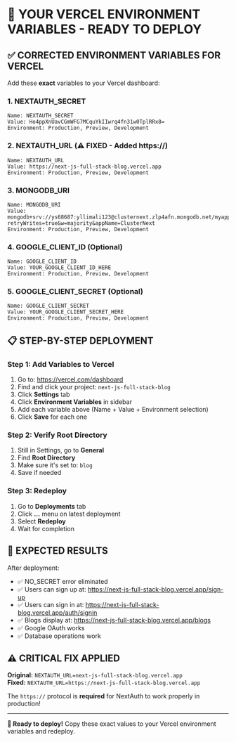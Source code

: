 # 🚀 YOUR VERCEL ENVIRONMENT VARIABLES - READY TO DEPLOY

## ✅ CORRECTED ENVIRONMENT VARIABLES FOR VERCEL

Add these **exact** variables to your Vercel dashboard:

### 1. NEXTAUTH_SECRET
```
Name: NEXTAUTH_SECRET
Value: Ho4ppXnUavCGmWFG7MCquYkIIwrq4fn31w0TplRRx8=
Environment: Production, Preview, Development
```

### 2. NEXTAUTH_URL (⚠️ FIXED - Added https://)
```
Name: NEXTAUTH_URL
Value: https://next-js-full-stack-blog.vercel.app
Environment: Production, Preview, Development
```

### 3. MONGODB_URI
```
Name: MONGODB_URI
Value: mongodb+srv://ys68687:yllimali123@clusternext.zlp4afn.mongodb.net/myapp?retryWrites=true&w=majority&appName=ClusterNext
Environment: Production, Preview, Development
```

### 4. GOOGLE_CLIENT_ID (Optional)
```
Name: GOOGLE_CLIENT_ID
Value: YOUR_GOOGLE_CLIENT_ID_HERE
Environment: Production, Preview, Development
```

### 5. GOOGLE_CLIENT_SECRET (Optional)
```
Name: GOOGLE_CLIENT_SECRET
Value: YOUR_GOOGLE_CLIENT_SECRET_HERE
Environment: Production, Preview, Development
```

## 📋 STEP-BY-STEP DEPLOYMENT

### Step 1: Add Variables to Vercel
1. Go to: https://vercel.com/dashboard
2. Find and click your project: `next-js-full-stack-blog`
3. Click **Settings** tab
4. Click **Environment Variables** in sidebar
5. Add each variable above (Name + Value + Environment selection)
6. Click **Save** for each one

### Step 2: Verify Root Directory
1. Still in Settings, go to **General**
2. Find **Root Directory**
3. Make sure it's set to: `blog`
4. Save if needed

### Step 3: Redeploy
1. Go to **Deployments** tab
2. Click **...** menu on latest deployment
3. Select **Redeploy**
4. Wait for completion

## 🎯 EXPECTED RESULTS

After deployment:
- ✅ NO_SECRET error eliminated
- ✅ Users can sign up at: https://next-js-full-stack-blog.vercel.app/sign-up
- ✅ Users can sign in at: https://next-js-full-stack-blog.vercel.app/auth/signin
- ✅ Blogs display at: https://next-js-full-stack-blog.vercel.app/blogs
- ✅ Google OAuth works
- ✅ Database operations work

## ⚠️ CRITICAL FIX APPLIED

**Original:** `NEXTAUTH_URL=next-js-full-stack-blog.vercel.app`  
**Fixed:** `NEXTAUTH_URL=https://next-js-full-stack-blog.vercel.app`

The `https://` protocol is **required** for NextAuth to work properly in production!

---

**🚀 Ready to deploy!** Copy these exact values to your Vercel environment variables and redeploy.
